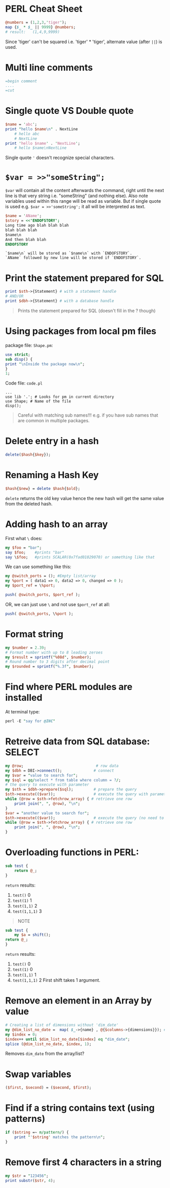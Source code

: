 # PERL Cheat Sheet
```perl
@numbers = (1,2,3,'tiger');
map {$_ * $_ || 9999} @numbers;
# result:	(1,4,9,9999)
```
Since 'tiger' can't be squared i.e. 'tiger' * 'tiger', alternate value (after `||`) is used.


# Multi line comments
```perl
=begin comment 
.... 
=cut
```

# Single quote VS Double quote
```perl
$name = 'abc';
print "hello $name\n" . NextLine
	# hello abc 
	# NextLine
print 'hello $name' . 'NextLine';
	# hello $name\nNextLine
```
Single quote `'` doesn't recognize special characters.

# `$var = >>"someString";`
`$var` will contain all the content afterwards the command, right until the next line is that very string i.e. "someString" (and nothing else). 
Also note variables used within this range will be read as variable. But if single quote is used e.g. `$var = >>'someString';` it all will be interpreted as text.
```perl
$name = 'AName';
$story = <<'ENDOFSTORY';
Long time ago blah blah blah
blah blah blah
$name\n
And then blah blah
ENDOFSTORY
```
	`$name\n` will be stored as `$name\n` with `ENDOFSTORY`.
	`AName` followed by new line will be stored if `ENDOFSTORY`.

# Print the statement prepared for SQL
```perl
print $sth->{Statement} # with a statement handle
# AND/OR
print $dbh->{Statement} # with a database handle
```
> Prints the statement prepared for SQL (doesn't fill in the ? though)

# Using packages from local pm files
package file:
`Shape.pm`:
```perl
use strict;
sub disp() {
print "\nInside the package now\n";
}
1;
```
Code file:
`code.pl`
```perl:
...
use lib '.'; # Looks for pm in current directory
use Shape; # Name of the file
disp(); 
```
>Careful with matching sub names!!! e.g. if you have sub names that are common in multiple packages.

# Delete entry in a hash
```perl
delete($hash{$key});
```

# Renaming a Hash Key
```perl
$hash{$new} = delete $hash{$old};
```
`delete` returns the old key value hence the new hash will get the same value from the deleted hash.

# Adding hash to an array
First what `\` does:
```perl
my $foo = "bar";
say $foo;    #prints "bar"
say \$foo;   #prints SCALAR(0x7fad01029070) or something like that
```
We can use something like this:
```perl
my @switch_ports = (); #Empty list/array
my %port = ( data1 => 0, data2 => 0, changed => 0 );
my $port_ref = \%port;

push( @switch_ports, $port_ref );
```
OR, we can just use `\` and not use `$port_ref` at all:
```perl
push( @switch_ports, \%port );
```

# Format string
```perl
my $number = 2.39;
# Format number with up to 8 leading zeroes
my $result = sprintf("%08d", $number);	
# Round number to 3 digits after decimal point	
my $rounded = sprintf("%.3f", $number);
```

# Find where PERL modules are installed
At terminal type:
```perl
perl -E "say for @INC"
```

# Retreive data from SQL database: SELECT
```perl
my @row;                                # row data
my $dbh = DBI->connect();              # connect
my $var = "value to search for";
my $sql = qq/select * from table where column = ?/;
# the query to execute with parameter
my $sth = $dbh->prepare($sql);         # prepare the query
$sth->execute(($var));                 # execute the query with parameter
while (@row = $sth->fetchrow_array) { # retrieve one row
	print join(", ", @row), "\n";
}
$var = "another value to search for";
$sth->execute(($var));                 # execute the query (no need to re-prepare)
while (@row = $sth->fetchrow_array) { # retrieve one row
	print join(", ", @row), "\n";
}
```

# Overloading functions in PERL:
```perl
sub test {
	return @_;
}
```
`return` results:
1. `test()`	0
2. `test(1)`	1
3. `test(1,1)`	2
4. `test(1,1,1)`	3
>NOTE
```perl
sub test {
	my $a = shift();
return @_;
}
```
`return` results:
1. `test()`	0
2. `test(1)`	0
3. `test(1,1)`	1
4. `test(1,1,1)`	2
First shift takes 1 argument.

# Remove an element in an Array by value
```perl
# Creating a list of dimensions without 'dim_date'
my @dim_list_no_date =  map( $_->{name} , @{$columns->{dimensions}}); #['dim_month', 'dim_date' , 'dim_id', 'dim_laeq']
my $index = 0;
$index++ until $dim_list_no_date[$index] eq "dim_date";
splice (@dim_list_no_date, $index, 1);
```
Removes `dim_date` from the array/list?

# Swap variables
```perl
($first, $second) = ($second, $first);
```

# Find if a string contains text (using patterns)
```perl
if ($string =~ m/pattern/) {
	print "'$string' matches the pattern\n";       
}
```

# Remove first 4 characters in a string
```perl
my $str = "123456";
print substr($str, 4);
```